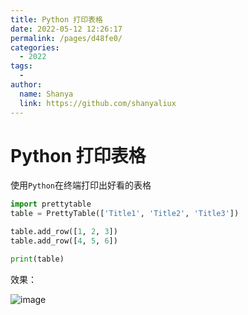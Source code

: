 ```yaml
---
title: Python 打印表格
date: 2022-05-12 12:26:17
permalink: /pages/d48fe0/
categories:
  - 2022
tags:
  - 
author: 
  name: Shanya
  link: https://github.com/shanyaliux
---
```

# Python 打印表格

使用`Python`在终端打印出好看的表格
```python
import prettytable
table = PrettyTable(['Title1', 'Title2', 'Title3'])

table.add_row([1, 2, 3])
table.add_row([4, 5, 6])

print(table)
```

效果：

![image](https://cdn.jsdelivr.net/gh/Shanyaliux/PicBed/img/9647f4ca43ae3e82cf9ef49e999c2c0e.webp)